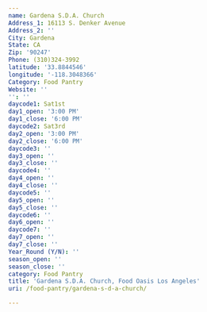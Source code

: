 ```yaml
---
name: Gardena S.D.A. Church
Address_1: 16113 S. Denker Avenue
Address_2: ''
City: Gardena
State: CA
Zip: '90247'
Phone: (310)324-3992
latitude: '33.8844546'
longitude: '-118.3048366'
Category: Food Pantry
Website: ''
'': ''
daycode1: Sat1st
day1_open: '3:00 PM'
day1_close: '6:00 PM'
daycode2: Sat3rd
day2_open: '3:00 PM'
day2_close: '6:00 PM'
daycode3: ''
day3_open: ''
day3_close: ''
daycode4: ''
day4_open: ''
day4_close: ''
daycode5: ''
day5_open: ''
day5_close: ''
daycode6: ''
day6_open: ''
daycode7: ''
day7_open: ''
day7_close: ''
Year_Round (Y/N): ''
season_open: ''
season_close: ''
category: Food Pantry
title: 'Gardena S.D.A. Church, Food Oasis Los Angeles'
uri: /food-pantry/gardena-s-d-a-church/

---
```

